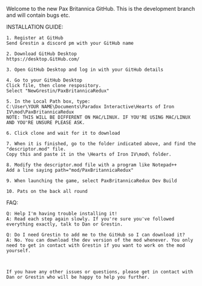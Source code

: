 Welcome to the new Pax Britannica GitHub. This is the development branch and will contain bugs etc.

INSTALLATION GUIDE:

	1. Register at GitHub
	Send Grestin a discord pm with your GitHub name
	
	2. Download GitHub Desktop
	https://desktop.GitHub.com/
	
	3. Open GitHub Desktop and log in with your GitHub details
	
	4. Go to your GitHub Desktop
	Click file, then clone respository. 
	Select "NewGrestin/PaxBritannicaRedux"
	
	5. In the Local Path box, type:
	C:\User\YOUR NAME\Documents\Paradox Interactive\Hearts of Iron IV\mod\PaxBritannicaRedux
	NOTE: THIS WILL BE DIFFERENT ON MAC/LINUX. IF YOU'RE USING MAC/LINUX AND YOU'RE UNSURE PLEASE ASK.
	
	6. Click clone and wait for it to download
	
	7. When it is finished, go to the folder indicated above, and find the "descriptor.mod" file.
	Copy this and paste it in the \Hearts of Iron IV\mod\ folder.
	
	8. Modify the descriptor.mod file with a program like Notepad++
	Add a line saying path="mod/PaxBritannicaRedux"
	
	9. When launching the game, select PaxBritannicaRedux Dev Build
	
	10. Pats on the back all round
	
	
FAQ:

	Q: Help I'm having trouble installing it!
	A: Read each step again slowly. If you're sure you've followed everything exactly, talk to Dan or Grestin.
	
	Q: Do I need Grestin to add me to the GitHub so I can download it?
	A: No. You can download the dev version of the mod whenever. You only need to get in contact with Grestin if you want to work on the mod yourself.
	
	
	
	If you have any other issues or questions, please get in contact with Dan or Grestin who will be happy to help you further.
